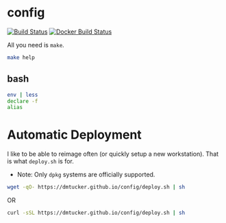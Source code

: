 # config

[![Build Status](https://img.shields.io/travis/dmtucker/config.svg)](https://travis-ci.org/dmtucker/config) [![Docker Build Status](https://img.shields.io/docker/automated/dmtucker/config.svg)](https://hub.docker.com/r/dmtucker/config/)


All you need is `make`.

``` sh
make help
```

## bash

``` bash
env | less
declare -f
alias
```

# Automatic Deployment

I like to be able to reimage often (or quickly setup a new workstation).
That is what `deploy.sh` is for.

* Note: Only `dpkg` systems are officially supported.

``` sh
wget -qO- https://dmtucker.github.io/config/deploy.sh | sh
```

OR

``` sh
curl -sSL https://dmtucker.github.io/config/deploy.sh | sh
```

